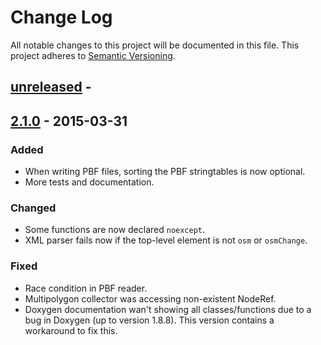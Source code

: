 
# Change Log

All notable changes to this project will be documented in this file.
This project adheres to [Semantic Versioning](http://semver.org/).

## [unreleased] -

## [2.1.0] - 2015-03-31

### Added

- When writing PBF files, sorting the PBF stringtables is now optional.
- More tests and documentation.

### Changed

- Some functions are now declared `noexcept`.
- XML parser fails now if the top-level element is not `osm` or `osmChange`.

### Fixed

- Race condition in PBF reader.
- Multipolygon collector was accessing non-existent NodeRef.
- Doxygen documentation wan't showing all classes/functions due to a bug in
  Doxygen (up to version 1.8.8). This version contains a workaround to fix
  this.

[unreleased]: https://github.com/osmcode/libosmium/compare/v2.1.0...HEAD
[2.1.0]: https://github.com/osmcode/libosmium/compare/v2.0.0...v2.1.0

